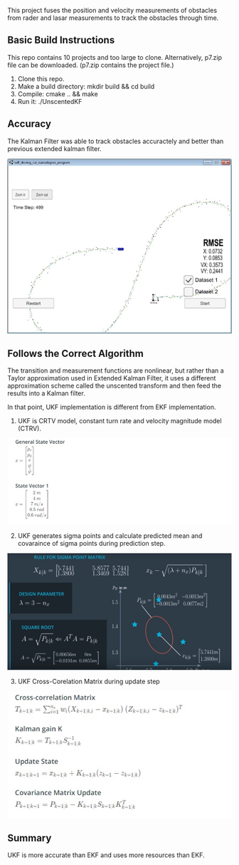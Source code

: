 This project fuses the position and velocity measurements of obstacles from rader and lasar measurements to track the obstacles through time.  

[//]: # (Image References)

[image0]: ./resources/ukf_test.jpg 
[image1]: ./resources/ukf_equation.jpg 
[image2]: ./resources/sv.jpg 
[image3]: ./resources/sp_gen.jpg 


## Basic Build Instructions

This repo contains 10 projects and too large to clone. Alternatively, p7.zip file can be downloaded. (p7.zip contains the project file.)

1. Clone this repo.
2. Make a build directory: mkdir build && cd build
3. Compile: cmake .. && make
4. Run it: ./UnscentedKF


## Accuracy

The Kalman Filter was able to track obstacles accuractely and better than previous extended kalman filter.

![alt text][image0]

## Follows the Correct Algorithm

The transition and measurement functions are nonlinear, but rather than a Taylor approximation used in Extended Kalman Filter, it uses a different approximation scheme called the unscented transform and then feed the results into a Kalman filter.

In that point, UKF implementation is different from EKF implementation. 

1. UKF is CRTV model, constant turn rate and velocity magnitude model (CTRV).

![alt text][image2]

2. UKF generates sigma points and calculate predicted mean and covaraince of sigma points during prediction step. 

 ![alt text][image3]

3. UKF Cross-Corelation Matrix during update step

 ![alt text][image1]

 ## Summary 

 UKF is more accurate than EKF and uses more resources than EKF. 

